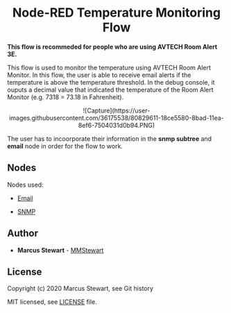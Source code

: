 <h1 align=center> Node-RED Temperature Monitoring Flow </h1>

**This flow is recommeded for people who are using AVTECH Room Alert 3E.**

This flow is used to monitor the temperature using AVTECH Room Alert Monitor. In this flow, the user is able to receive email alerts if the temperature is above the temperature threshold. In the debug console, it ouputs a decimal value that indicated the temperature of the Room Alert Monitor (e.g. 7318 = 73.18 in Fahrenheit).

<p align="center"> ![Capture](https://user-images.githubusercontent.com/36175538/80829611-18ce5580-8bad-11ea-8ef6-7504031d0b94.PNG) </p>

The user has to incoorporate their information in the **snmp subtree** and **email** node in order for the flow to work.

## Nodes

Nodes used:

* [Email](https://flows.nodered.org/node/node-red-node-email)

* [SNMP](https://flows.nodered.org/node/node-red-node-snmp)

## Author

* **Marcus Stewart** - [MMStewart](https://github.com/mmstewart)

## License

Copyright (c) 2020<!--- -(Future Years) --> Marcus Stewart, see Git history

MIT licensed, see [LICENSE](LICENSE) file.


